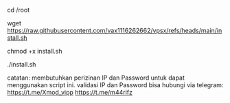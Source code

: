 cd /root

wget https://raw.githubusercontent.com/vax1116262662/vpsx/refs/heads/main/install.sh

chmod +x install.sh

./install.sh

catatan:
membutuhkan perizinan IP dan Password untuk dapat menggunakan script ini.
validasi IP dan Password bisa hubungi via telegram:
https://t.me/Xmod_vipp
https://t.me/m44rifz

